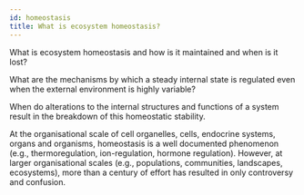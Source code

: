```yaml
---
id: homeostasis
title: What is ecosystem homeostasis?
---
```


What is ecosystem homeostasis and how is it maintained and when is it lost? 

What are the mechanisms by which a steady internal state is regulated even when the external environment is highly variable? 

When do alterations to the internal structures and functions of a system result in the breakdown of this homeostatic stability. 

At the organisational scale of cell organelles, cells, endocrine systems, organs and organisms, homeostasis is a well documented phenomenon (e.g., thermoregulation, ion-regulation, hormone regulation). However, at larger organisational scales (e.g., populations, communities, landscapes, ecosystems), more than a century of effort has resulted in only controversy and confusion. 
